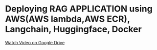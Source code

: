 # Deploying RAG APPLICATION using AWS(AWS lambda,AWS ECR), Langchain, Huggingface, Docker

[Watch Video on Google Drive](https://drive.google.com/file/d/1szUahk6_qanIkxIwhZCyyjiC4Fg5CFVc/view?usp=drive_link)
